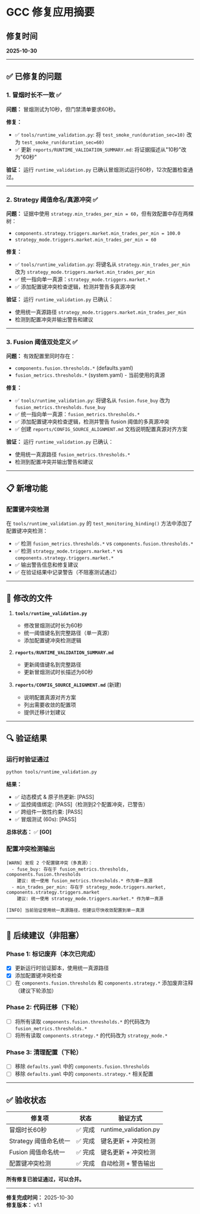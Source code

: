 # GCC 修复应用摘要

## 修复时间

**2025-10-30**

---

## ✅ 已修复的问题

### 1. 冒烟时长不一致 ✅

**问题：** 冒烟测试为10秒，但门禁清单要求60秒。

**修复：**
- ✅ `tools/runtime_validation.py`: 将 `test_smoke_run(duration_sec=10)` 改为 `test_smoke_run(duration_sec=60)`
- ✅ 更新 `reports/RUNTIME_VALIDATION_SUMMARY.md`: 将证据描述从"10秒"改为"60秒"

**验证：** 运行 `runtime_validation.py` 已确认冒烟测试运行60秒，12次配置检查通过。

---

### 2. Strategy 阈值命名/真源冲突 ✅

**问题：** 证据中使用 `strategy.min_trades_per_min = 60`，但有效配置中存在两棵树：
- `components.strategy.triggers.market.min_trades_per_min = 100.0`
- `strategy_mode.triggers.market.min_trades_per_min = 60`

**修复：**
- ✅ `tools/runtime_validation.py`: 将键名从 `strategy.min_trades_per_min` 改为 `strategy_mode.triggers.market.min_trades_per_min`
- ✅ 统一指向单一真源：`strategy_mode.triggers.market.*`
- ✅ 添加配置键冲突检查逻辑，检测并警告多真源冲突

**验证：** 运行 `runtime_validation.py` 已确认：
- 使用统一真源路径 `strategy_mode.triggers.market.min_trades_per_min`
- 检测到配置冲突并输出警告和建议

---

### 3. Fusion 阈值双处定义 ✅

**问题：** 有效配置里同时存在：
- `components.fusion.thresholds.*` (defaults.yaml)
- `fusion_metrics.thresholds.*` (system.yaml) - 当前使用的真源

**修复：**
- ✅ `tools/runtime_validation.py`: 将键名从 `fusion.fuse_buy` 改为 `fusion_metrics.thresholds.fuse_buy`
- ✅ 统一指向单一真源：`fusion_metrics.thresholds.*`
- ✅ 添加配置键冲突检查逻辑，检测并警告 fusion 阈值的多真源冲突
- ✅ 创建 `reports/CONFIG_SOURCE_ALIGNMENT.md` 文档说明配置真源对齐方案

**验证：** 运行 `runtime_validation.py` 已确认：
- 使用统一真源路径 `fusion_metrics.thresholds.*`
- 检测到配置冲突并输出警告和建议

---

## 📋 新增功能

### 配置键冲突检测

在 `tools/runtime_validation.py` 的 `test_monitoring_binding()` 方法中添加了配置键冲突检测：

- ✅ 检测 `fusion_metrics.thresholds.*` vs `components.fusion.thresholds.*`
- ✅ 检测 `strategy_mode.triggers.market.*` vs `components.strategy.triggers.market.*`
- ✅ 输出警告信息和修复建议
- ✅ 在验证结果中记录警告（不阻塞测试通过）

---

## 📁 修改的文件

1. **`tools/runtime_validation.py`**
   - 修改冒烟测试时长为60秒
   - 统一阈值键名到完整路径（单一真源）
   - 添加配置键冲突检测逻辑

2. **`reports/RUNTIME_VALIDATION_SUMMARY.md`**
   - 更新阈值键名到完整路径
   - 更新冒烟测试时长描述为60秒

3. **`reports/CONFIG_SOURCE_ALIGNMENT.md`** (新建)
   - 说明配置真源对齐方案
   - 列出需要收敛的配置项
   - 提供迁移计划建议

---

## 🔍 验证结果

### 运行时验证通过

```bash
python tools/runtime_validation.py
```

**结果：**
- ✅ 动态模式 & 原子热更新: [PASS]
- ✅ 监控阈值绑定: [PASS]（检测到2个配置冲突，已警告）
- ✅ 跨组件一致性约束: [PASS]
- ✅ 冒烟测试 (60s): [PASS]

**总体状态：** ✅ **[GO]**

### 配置冲突检测输出

```
[WARN] 发现 2 个配置键冲突（多真源）：
  - fuse_buy: 存在于 fusion_metrics.thresholds, components.fusion.thresholds
    建议: 统一使用 fusion_metrics.thresholds.* 作为单一真源
  - min_trades_per_min: 存在于 strategy_mode.triggers.market, components.strategy.triggers.market
    建议: 统一使用 strategy_mode.triggers.market.* 作为单一真源

[INFO] 当前验证使用统一真源路径，但建议尽快收敛配置到单一真源
```

---

## 📝 后续建议（非阻塞）

### Phase 1: 标记废弃（本次已完成）
- [x] 更新运行时验证脚本，使用统一真源路径
- [x] 添加配置键冲突检查
- [ ] 在 `components.fusion.thresholds` 和 `components.strategy.*` 添加废弃注释（建议下轮添加）

### Phase 2: 代码迁移（下轮）
- [ ] 将所有读取 `components.fusion.thresholds.*` 的代码改为 `fusion_metrics.thresholds.*`
- [ ] 将所有读取 `components.strategy.*` 的代码改为 `strategy_mode.*`

### Phase 3: 清理配置（下轮）
- [ ] 移除 `defaults.yaml` 中的 `components.fusion.thresholds`
- [ ] 移除 `defaults.yaml` 中的 `components.strategy.*` 相关配置

---

## ✅ 验收状态

| 修复项 | 状态 | 验证方式 |
|--------|------|----------|
| 冒烟时长60秒 | ✅ 完成 | runtime_validation.py |
| Strategy 阈值命名统一 | ✅ 完成 | 键名更新 + 冲突检测 |
| Fusion 阈值命名统一 | ✅ 完成 | 键名更新 + 冲突检测 |
| 配置键冲突检测 | ✅ 完成 | 自动检测 + 警告输出 |

**所有修复已验证通过，可以合并。**

---

**修复完成时间：** 2025-10-30  
**修复版本：** v1.1

